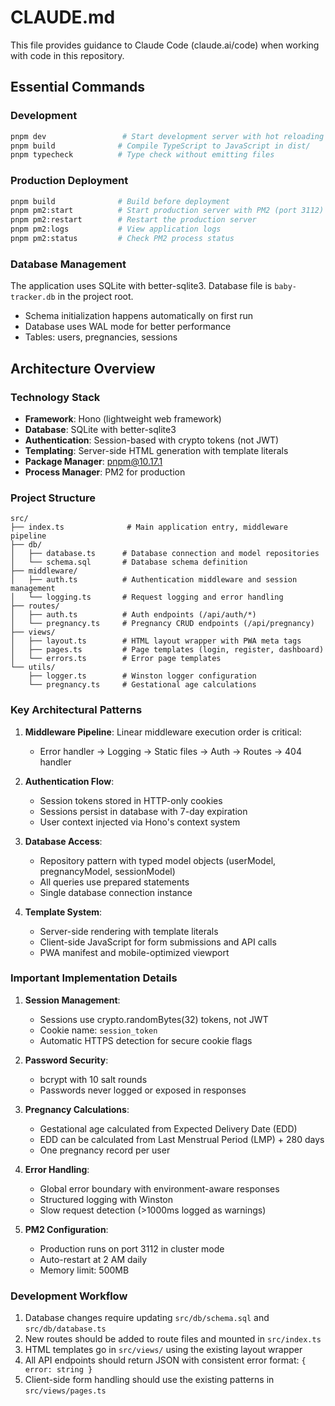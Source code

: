 # CLAUDE.md

This file provides guidance to Claude Code (claude.ai/code) when working with code in this repository.

## Essential Commands

### Development
```bash
pnpm dev                 # Start development server with hot reloading (port 3000)
pnpm build              # Compile TypeScript to JavaScript in dist/
pnpm typecheck          # Type check without emitting files
```

### Production Deployment
```bash
pnpm build              # Build before deployment
pnpm pm2:start          # Start production server with PM2 (port 3112)
pnpm pm2:restart        # Restart the production server
pnpm pm2:logs           # View application logs
pnpm pm2:status         # Check PM2 process status
```

### Database Management
The application uses SQLite with better-sqlite3. Database file is `baby-tracker.db` in the project root.
- Schema initialization happens automatically on first run
- Database uses WAL mode for better performance
- Tables: users, pregnancies, sessions

## Architecture Overview

### Technology Stack
- **Framework**: Hono (lightweight web framework)
- **Database**: SQLite with better-sqlite3
- **Authentication**: Session-based with crypto tokens (not JWT)
- **Templating**: Server-side HTML generation with template literals
- **Package Manager**: pnpm@10.17.1
- **Process Manager**: PM2 for production

### Project Structure
```
src/
├── index.ts              # Main application entry, middleware pipeline
├── db/
│   ├── database.ts      # Database connection and model repositories
│   └── schema.sql       # Database schema definition
├── middleware/
│   ├── auth.ts          # Authentication middleware and session management
│   └── logging.ts       # Request logging and error handling
├── routes/
│   ├── auth.ts          # Auth endpoints (/api/auth/*)
│   └── pregnancy.ts     # Pregnancy CRUD endpoints (/api/pregnancy)
├── views/
│   ├── layout.ts        # HTML layout wrapper with PWA meta tags
│   ├── pages.ts         # Page templates (login, register, dashboard)
│   └── errors.ts        # Error page templates
└── utils/
    ├── logger.ts        # Winston logger configuration
    └── pregnancy.ts     # Gestational age calculations
```

### Key Architectural Patterns

1. **Middleware Pipeline**: Linear middleware execution order is critical:
   - Error handler → Logging → Static files → Auth → Routes → 404 handler

2. **Authentication Flow**:
   - Session tokens stored in HTTP-only cookies
   - Sessions persist in database with 7-day expiration
   - User context injected via Hono's context system

3. **Database Access**:
   - Repository pattern with typed model objects (userModel, pregnancyModel, sessionModel)
   - All queries use prepared statements
   - Single database connection instance

4. **Template System**:
   - Server-side rendering with template literals
   - Client-side JavaScript for form submissions and API calls
   - PWA manifest and mobile-optimized viewport

### Important Implementation Details

1. **Session Management**:
   - Sessions use crypto.randomBytes(32) tokens, not JWT
   - Cookie name: `session_token`
   - Automatic HTTPS detection for secure cookie flags

2. **Password Security**:
   - bcrypt with 10 salt rounds
   - Passwords never logged or exposed in responses

3. **Pregnancy Calculations**:
   - Gestational age calculated from Expected Delivery Date (EDD)
   - EDD can be calculated from Last Menstrual Period (LMP) + 280 days
   - One pregnancy record per user

4. **Error Handling**:
   - Global error boundary with environment-aware responses
   - Structured logging with Winston
   - Slow request detection (>1000ms logged as warnings)

5. **PM2 Configuration**:
   - Production runs on port 3112 in cluster mode
   - Auto-restart at 2 AM daily
   - Memory limit: 500MB

### Development Workflow

1. Database changes require updating `src/db/schema.sql` and `src/db/database.ts`
2. New routes should be added to route files and mounted in `src/index.ts`
3. HTML templates go in `src/views/` using the existing layout wrapper
4. All API endpoints should return JSON with consistent error format: `{ error: string }`
5. Client-side form handling should use the existing patterns in `src/views/pages.ts`
